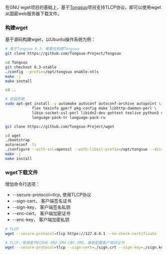 在GNU wget项目的基础上，基于[Tongsuo](https://github.com/Tongsuo-Project/Tongsuo)项目支持TLCP协议，即可以使用wget从国密web服务器下载文件。
<a name="WccVJ"></a>
### 构建wget
基于源码构建wget，以Ubuntu操作系统为例：
```bash
# 基于Tongsuo 8.3，需要先构建Tongsuo
git clone https://github.com/Tongsuo-Project/Tongsuo

cd Tongsuo
git checkout 8.3-stable
./config --prefix=/opt/tongsuo enable-ntls
make -j
make install

cd ..

# 安装依赖
sudo apt-get install -y automake autoconf autoconf-archive autopoint \
            flex texinfo gperf pkg-config make libhttp-daemon-perl \
            libio-socket-ssl-perl libidn2-dev gettext texlive python3 valgrind \
            language-pack-tr language-pack-ru

git clone https://github.com/Tongsuo-Project/wget

cd wget
./bootstrap
autoreconf -fi
./configure --with-ssl=openssl --with-libssl-prefix=/opt/tongsuo --disable-ntlm
make -j
make install


```
<a name="Y2vYy"></a>
### wget下载文件
增加命令行选项：

- --secure-protocol=tlcp,	使用TLCP协议
- --sign-cert，			客户端签名证书
- --sign-key，			客户端签名私钥
- --enc-cert，			客户端加密证书
- --enc-key，			客户端加密私钥
```bash
# TLCP
wget --secure-protocol=tlcp https://127.0.0.1 --no-check-certificate

# TLCP，使用套件ECDHE-SM2-SM4-CBC-SM3，需要配置客户端双证书
wget --secure-protocol=tlcp --sign-cert=./sign.crt --sign-key=./sign.key --enc-cert=./enc.crt --enc-key=./enc.key https://127.0.0.1 --no-check-certificate --ciphers="ECDHE-SM2-SM4-CBC-SM3"
```
